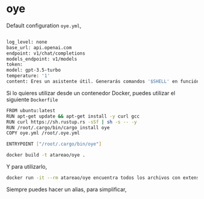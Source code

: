 # oye

Default configuration `oye.yml`,

```bash

log_level: none
base_url: api.openai.com
endpoint: v1/chat/completions
models_endpoint: v1/models
token:
model: gpt-3.5-turbo
temperature: '1'
content: Eres un asistente útil. Generarás comandos '$SHELL' en función de la entrada del usuario. Tu respuesta debe contener SOLO el comando y NO una explicación. NUNCA uses saltos de línea para separar comandos, en su lugar usa ; o &&. El directorio de trabajo actual es '.'.
```

Si lo quieres utilizar desde un contenedor Docker, puedes utilizar el siguiente `Dockerfile`

```bash
FROM ubuntu:latest
RUN apt-get update && apt-get install -y curl gcc
RUN curl https://sh.rustup.rs -sSf | sh -s -- -y
RUN /root/.cargo/bin/cargo install oye
COPY oye.yml /root/.oye.yml

ENTRYPOINT ["/root/.cargo/bin/oye"]
```

```bash
docker build -t atareao/oye . 
```

Y para utilizarlo,

```bash
docker run -it --rm atareao/oye encuentra todos los archivos con extensión .yml
```

Siempre puedes hacer un alias, para simplificar,
